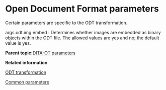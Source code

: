 # Open Document Format parameters

Certain parameters are specific to the ODT transformation.

args.odt.img.embed
:   Determines whether images are embedded as binary objects within the ODT file. The allowed values are yes and no; the default value is yes.

**Parent topic:**[DITA-OT parameters](../parameters/parameters_intro.md)

**Related information**  


[ODT transformation](../user-guide/dita2odt.md)

[Common parameters](../parameters/parameters-base.md)


